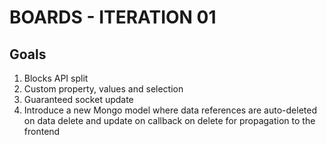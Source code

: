 # BOARDS - ITERATION 01

## Goals

1. Blocks API split
2. Custom property, values and selection
3. Guaranteed socket update
4. Introduce a new Mongo model where data references are auto-deleted on data delete and update on callback on delete for propagation to the frontend
